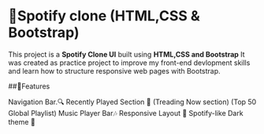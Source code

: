 # 🎵Spotify clone (HTML,CSS & Bootstrap)
This project is a **Spotify Clone UI** built using **HTML,CSS and Bootstrap**
It was created as practice project to improve my front-end devlopment skills and learn how to structure responsive web pages with Bootstrap.


##🚀Features

Navigation Bar.🔍
Recently Played Section 📂
(Treading Now section)
(Top 50 Global Playlist)
Music Player Bar🎶
Responsive Layout 📱
Spotify-like Dark theme 🎨
